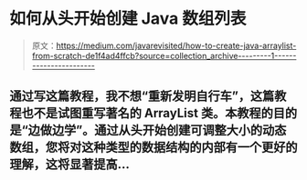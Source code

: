 # 如何从头开始创建 Java 数组列表

> 原文：<https://medium.com/javarevisited/how-to-create-java-arraylist-from-scratch-de1f4ad4ffcb?source=collection_archive---------1----------------------->

## 通过写这篇教程，我不想“重新发明自行车”，这篇教程也不是试图重写著名的 ArrayList 类。本教程的目的是“边做边学”。通过从头开始创建可调整大小的动态数组，您将对这种类型的数据结构的内部有一个更好的理解，这将显著提高…